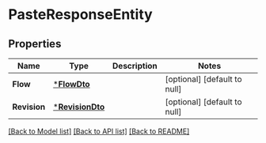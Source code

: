 # PasteResponseEntity

## Properties
Name | Type | Description | Notes
------------ | ------------- | ------------- | -------------
**Flow** | [***FlowDto**](FlowDTO.md) |  | [optional] [default to null]
**Revision** | [***RevisionDto**](RevisionDTO.md) |  | [optional] [default to null]

[[Back to Model list]](../README.md#documentation-for-models) [[Back to API list]](../README.md#documentation-for-api-endpoints) [[Back to README]](../README.md)

